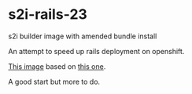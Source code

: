 # s2i-rails-23
s2i builder image with amended bundle install

An attempt to speed up rails deployment on openshift.

[This image](https://hub.docker.com/r/coffeeandhops/s2i-rails-23/) based on [this one](https://github.com/sclorg/s2i-ruby-container/tree/master/2.3).

A good start but more to do.


